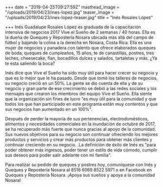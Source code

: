 +++
date = "2019-04-25T09:27:59Z"
masthead_image = "/uploads/2019/04/23/ines-lopez.jpg"
teaser_image = "/uploads/2019/04/23/ines-lopez-teaser.jpg"
title = "Inés Rosales López"

+++
Inés Guadalupe Rosales López es graduada de la capacitación intensiva de negocios 2017 Vive el Sueño de 2 semanas / 40 horas. Ella es la dueña de Queques y Repostería Nosara ubicada más allá del campo de fútbol y bajando la colina a la derecha en Nosara, Costa Rica. Ella es una mujer de negocios y panadera con talento que ofrece elaborados queques de boda, queques de cumpleaños, 15 años, te de canastillas, postres, tres leches, cheesecake, flan, bocadillos dulces y salados, tartaletas y más. ¿Ya te esta saliendo la boca?

Inés dice que Vive el Sueño ha sido muy útil para hacer crecer su negocio y que es lo mejor que le ha pasado. Desde que tomó los talleres de negocios, su negocio creció en un 50%. La gente se dio cuenta de ella y de su negocio y gran parte de ese crecimiento se debió a las redes sociales y los mensajes que crearon los miembros del equipo Vive el Sueño. Ella siente que la organización sin fines de lucro "es muy útil para la comunidad y que todos los que han participado en este programa están muy contentos y que sus negocios han aumentado en un 100%".

Después de perder la mayoría de sus pertenencias, electrodomésticos, alimentos y necesidades comerciales en la inundación de octubre de 2017, se ha recuperado más fuerte que nunca gracias al apoyo de la comunidad. Sus nuevos objetivos para su negocio son continuar ofreciendo los mejores productos y servicios y crear más productos para obtener más clientes y continuar creciendo en su negocio. .La definición de éxito de Inés es "para poder obtener más ingresos, poder tener un estilo de vida cómodo, cumplir sus deseos para poder salir adelante con mi familia".

Para realizar su pedido de queques y postres hoy, comuníquese con Inés y Queques y Repostería Nosara al 8516 6069 8522 5971 o en Facebook en Queques y Repostería Nosara. ¡Apoya sus sueños y apoya a la comunidad Nosara!